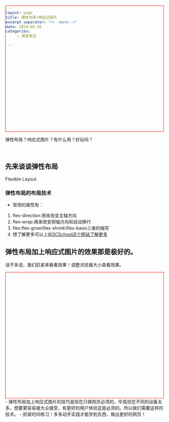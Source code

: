 ```yaml
---
layout: page
title: 弹性布局+响应式图片
excerpt_separator: "<!--more-->"
date: 2019-06-26
categories:
     - 课堂笔记

---
```

弹性布局？响应式图片？有什么用？好玩吗？
<!--more-->
&nbsp;
## 先来谈谈弹性布局
Flexible Layout
### 弹性布局的布局技术
- 常用的属性有：
1. flex-direction:用来改变主轴方向
2. flex-wrap:用来改变侧轴方向和自动换行
3. flex:flex-grow\flex-shrink\flex-basis三者的缩写
4. 想了解更多可以上[W3CSchool这个网站了解更多](https://www.w3cschool.cn/)
## 弹性布局加上响应式图片的效果那是极好的。
话不多说，我们赶紧来看看效果！调整浏览器大小查看效果。
<!DOCTYPE html>
<html>
<head>
<meta name="viewport" content="width=device-width, initial-scale=1.0">
<style>
div {
    width: 100%;
    height: 400px;
    background-image: url('/assets/images/banner.jpg');
    background-repeat: no-repeat;
    background-size: contain;
    border: 1px solid red;
}
</style>
</head>
<body>
<div></div>
</body>
</html>
- 弹性布局加上响应式图片的技巧是现在只做网页必须的，毕竟现在不同的设备太多，想要更容易被大众接受，有更好的用户体验这是必须的。所以我们需要这样的技术。
- 抓紧时间练习！多多动手实践才能学到东西，做出更好的网页！
